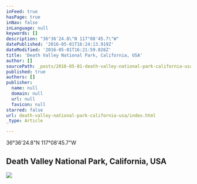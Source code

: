 ```yaml
---
inFeed: true
hasPage: true
inNav: false
inLanguage: null
keywords: []
description: "36°36'24.8\"N 117°08'45.7\"W"
datePublished: '2016-05-01T16:24:13.919Z'
dateModified: '2016-05-01T16:21:59.026Z'
title: 'Death Valley National Park, California, USA'
author: []
sourcePath: _posts/2016-05-01-death-valley-national-park-california-usa.md
published: true
authors: []
publisher:
  name: null
  domain: null
  url: null
  favicon: null
starred: false
url: death-valley-national-park-california-usa/index.html
_type: Article

---
```

36°36'24.8"N 117°08'45.7"W

## Death Valley National Park, California, USA
![](https://the-grid-user-content.s3-us-west-2.amazonaws.com/4d5fa349-d340-427c-aaf8-5a2e1b60629a.jpg)